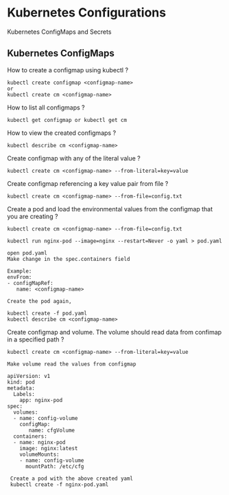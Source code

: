 # Kubernetes Configurations
Kubernetes ConfigMaps and Secrets
## Kubernetes ConfigMaps
<summary>How to create a configmap using kubectl ?</summary>
<p>

```
kubectl create configmap <configmap-name>
or
kubectl create cm <configmap-name>
```
</p>

<summary>How to list all configmaps ?</summary>
<p>

```
kubectl get configmap or kubectl get cm

```
</p>

<summary>How to view the created configmaps ?</summary>
<p>

```
kubectl describe cm <configmap-name>

```
</p>

<summary>Create configmap with any of the literal value ?</summary>
<p>

```
kubectl create cm <configmap-name> --from-literal=key=value

```
</p>

<summary>Create configmap referencing a key value pair from file ?</summary>
<p>

```
kubectl create cm <configmap-name> --from-file=config.txt

```
</p>

<summary>Create a pod and load the environmental values from the configmap that you are creating ?</summary>
<p>

```
kubectl create cm <configmap-name> --from-file=config.txt

kubectl run nginx-pod --image=nginx --restart=Never -o yaml > pod.yaml

open pod.yaml
Make change in the spec.containers field

Example:
envFrom:
- configMapRef:
   name: <configmap-name>

Create the pod again,

kubectl create -f pod.yaml
kubectl describe cm <configmap-name>

```
</p>

<summary>Create configmap and volume. The volume should read data from confimap in a specified path  ?</summary>
<p>

```
kubectl create cm <configmap-name> --from-literal=key=value

Make volume read the values from configmap

apiVersion: v1
kind: pod
metadata:
  Labels:
    app: nginx-pod
spec:
  volumes:
  - name: config-volume
    configMap:
       name: cfgVolume
  containers:
  - name: nginx-pod
    image: nginx:latest
    volumeMounts:
    - name: config-volume
      mountPath: /etc/cfg

 Create a pod with the above created yaml
 kubectl create -f nginx-pod.yaml
 
```
</p>
